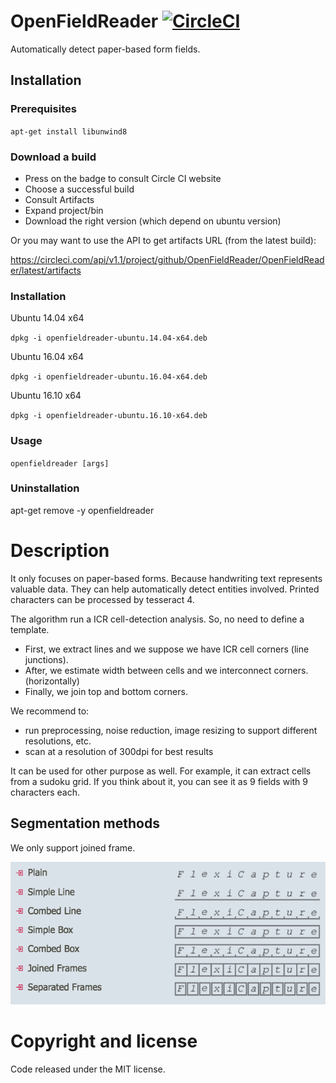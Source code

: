 # OpenFieldReader [![CircleCI](https://circleci.com/gh/OpenFieldReader/OpenFieldReader/tree/master.svg?style=svg)](https://circleci.com/gh/OpenFieldReader/OpenFieldReader/tree/master)
Automatically detect paper-based form fields.

## Installation

### Prerequisites

`apt-get install libunwind8`

### Download a build

- Press on the badge to consult Circle CI website
- Choose a successful build
- Consult Artifacts
- Expand project/bin
- Download the right version (which depend on ubuntu version)

Or you may want to use the API to get artifacts URL (from the latest build):

https://circleci.com/api/v1.1/project/github/OpenFieldReader/OpenFieldReader/latest/artifacts

### Installation

Ubuntu 14.04 x64

`dpkg -i openfieldreader-ubuntu.14.04-x64.deb`

Ubuntu 16.04 x64

`dpkg -i openfieldreader-ubuntu.16.04-x64.deb`

Ubuntu 16.10 x64

`dpkg -i openfieldreader-ubuntu.16.10-x64.deb`

### Usage

`openfieldreader [args]`

### Uninstallation
apt-get remove -y openfieldreader

# Description

It only focuses on paper-based forms. Because handwriting text represents valuable data. They can help automatically detect entities involved. Printed characters can be processed by tesseract 4.

The algorithm run a ICR cell-detection analysis. So, no need to define a template.

- First, we extract lines and we suppose we have ICR cell corners (line junctions).
- After, we estimate width between cells and we interconnect corners. (horizontally)
- Finally, we join top and bottom corners.

We recommend to:

- run preprocessing, noise reduction, image resizing to support different resolutions, etc.
- scan at a resolution of 300dpi for best results

It can be used for other purpose as well.
For example, it can extract cells from a sudoku grid.
If you think about it, you can see it as 9 fields with 9 characters each.

## Segmentation methods
We only support joined frame.

<p align="center">
    <img alt="Example" src="others/images/common_segmentation_methods.png" />
</p>

# Copyright and license
Code released under the MIT license.
